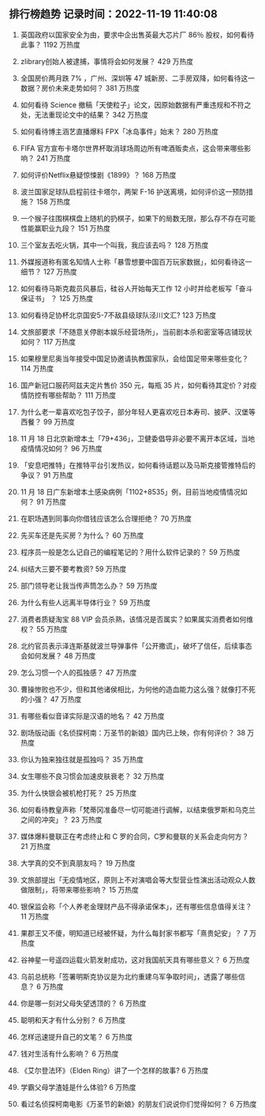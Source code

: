 
## 排行榜趋势 记录时间：2022-11-19 11:40:08
  
  1. 英国政府以国家安全为由，要求中企出售英最大芯片厂 86％ 股权，如何看待此事？ 1192 万热度
    
  2. zlibrary创始人被逮捕，事情将会如何发展？ 429 万热度
    
  3. 全国房价两月跌 7% ，广州、深圳等 47 城新房、二手房双降，如何看待这一数据？房价未来走势如何？ 381 万热度
    
  4. 如何看待 Science 撤稿「天使粒子」论文，因原始数据有严重违规和不符之处，无法重现论文中的结果？ 342 万热度
    
  5. 如何看待博主涵艺直播爆料 FPX「冰岛事件」始末？ 280 万热度
    
  6. FIFA 官方宣布卡塔尔世界杯取消球场周边所有啤酒贩卖点，这会带来哪些影响？ 241 万热度
    
  7. 如何评价Netflix悬疑惊悚剧《1899》？ 168 万热度
    
  8. 波兰国家足球队启程前往卡塔尔，两架 F-16 护送离境，如何评价这一预防措施？ 158 万热度
    
  9. 一个猴子往围棋棋盘上随机的扔棋子，如果下的局数无限，那么存不存在可能性能赢职业九段？ 151 万热度
    
  10. 三个室友去吃火锅，其中一个叫我，我应该去吗？ 128 万热度
    
  11. 外媒报道称有匿名知情人士称「暴雪想要中国百万玩家数据」，如何看待这一细节？ 127 万热度
    
  12. 如何看待马斯克裁员风暴后，硅谷人开始每天工作 12 小时并给老板写「奋斗保证书」 ？ 125 万热度
    
  13. 如何看待足协杯北京国安5-7不敌县级球队泾川文汇? 123 万热度
    
  14. 文旅部要求「不随意关停剧本娱乐经营场所」，当前剧本杀和密室等店铺现状如何？ 117 万热度
    
  15. 如果穆里尼奥当年接受中国足协邀请执教国家队，会给国足带来哪些变化？ 114 万热度
    
  16. 国产新冠口服药阿兹夫定片售价 350 元，每瓶 35 片，如何看待其定价？对疫情防控有哪些帮助？ 111 万热度
    
  17. 为什么老一辈喜欢吃包子饺子，部分年轻人更喜欢吃日本寿司、披萨、汉堡等西餐？ 99 万热度
    
  18. 11 月 18 日北京新增本土「79+436」，卫健委倡导非必要不离开本区域，当地疫情情况如何？ 96 万热度
    
  19. 「安息吧推特」在推特平台引发热议，如何看待话题以及马斯克接管推特后的争议？ 91 万热度
    
  20. 11 月 18 日广东新增本土感染病例「1102+8535」例，目前当地疫情情况如何？ 91 万热度
    
  21. 在职场遇到同事向你借钱应该怎么合理拒绝？ 70 万热度
    
  22. 先买车还是先买房？为什么？ 60 万热度
    
  23. 程序员一般是怎么记自己的编程笔记的？用什么软件记录的？ 59 万热度
    
  24. 纠结大三要不要考教资? 59 万热度
    
  25. 部门领导老让我当传声筒怎么办？ 59 万热度
    
  26. 为什么有些人远离半导体行业？ 59 万热度
    
  27. 消费者质疑淘宝 88 VIP 会员杀熟，该情况是否属实？如果属实消费者如何维权？ 55 万热度
    
  28. 北约官员表示泽连斯基就波兰导弹事件「公开撒谎」，破坏了信任，后续事态会如何发展？ 48 万热度
    
  29. 怎么习惯一个人的孤独感？ 47 万热度
    
  30. 曹操惨败也不少，但和其他诸侯相比，为何他的造血能力这么强？就像打不死的小强？ 47 万热度
    
  31. 有哪些看似音译实际是汉语的地名？ 42 万热度
    
  32. 剧场版动画《名侦探柯南：万圣节的新娘》国内已上映，你有何评价？ 38 万热度
    
  33. 你认为独来独往就是孤独吗？ 35 万热度
    
  34. 女生哪些不良习惯会加速皮肤衰老？ 32 万热度
    
  35. 为什么快银会被机枪打死？ 25 万热度
    
  36. 如何看待教皇声称「梵蒂冈准备尽一切可能进行调解，以结束俄罗斯和乌克兰之间的冲突」？ 23 万热度
    
  37. 媒体爆料曼联正在考虑终止和 C 罗的合同，C罗和曼联的关系会走向何方？ 21 万热度
    
  38. 大学真的交不到真朋友吗？ 19 万热度
    
  39. 文旅部提出「无疫情地区，原则上不对演唱会等大型营业性演出活动观众人数做限制」，将带来哪些影响？ 15 万热度
    
  40. 银保监会称「个人养老金理财产品不得承诺保本」，还有哪些信息值得关注？ 11 万热度
    
  41. 果郡王又不傻，明知道已经被怀疑，为什么每封家书都写「熹贵妃安」？ 7 万热度
    
  42. 谷神星一号遥四运载火箭发射成功，这对我国航天具有哪些意义？ 6 万热度
    
  43. 乌前总统称「签署明斯克协议是为北约重建乌军争取时间」，透露了哪些信息？ 6 万热度
    
  44. 你是哪一刻对父母失望透顶的？ 6 万热度
    
  45. 聪明和天才有什么分别？ 6 万热度
    
  46. 怎样迅速提升自己的文笔？ 6 万热度
    
  47. 钱对生活有什么影响？ 6 万热度
    
  48. 《艾尔登法环》（Elden Ring）讲了一个怎样的故事? 6 万热度
    
  49. 学霸父母学渣娃是什么体验? 6 万热度
    
  50. 看过名侦探柯南电影《万圣节的新娘》的朋友们说说你们觉得如何？ 6 万热度
    